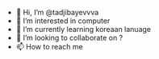 - 👋 Hi, I’m @tadjibayevvva
- 👀 I’m interested in computer
- 🌱 I’m currently learning koreaan lanuage
- 💞️ I’m looking to collaborate on ?
- 📫 How to reach me 

<!---
tadjibayevvva/tadjibayevvva is a ✨ special ✨ repository because its `README.md` (this file) appears on your GitHub profile.
You can click the Preview link to take a look at your changes.
--->
